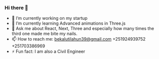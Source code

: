 ### Hi there 👋
- 🔭 I’m currently working on my startup
- 🌱 I’m currently learning Advanced animations in Three.js
- 💬 Ask me about React, Next, Three and especially how many times the third one made me bite my nails.
- 📫 How to reach me: bekalutilahun39@gmail.com +251924939752 +251703386969
- ⚡ Fun fact: I am also a Civil Engineer
